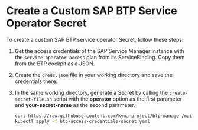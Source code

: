 # Create a Custom SAP BTP Service Operator Secret

To create a custom SAP BTP service operator Secret, follow these steps:

1. Get the access credentials of the SAP Service Manager instance with the `service-operator-access` plan from its ServiceBinding. Copy them from the BTP cockpit as a JSON. 

2. Create the `creds.json` file in your working directory and save the credentials there.

3. In the same working directory, generate a Secret by calling the `create-secret-file.sh` script with the **operator** option as the first parameter and **your-secret-name**  as the second parameter.

    ```sh
    curl https://raw.githubusercontent.com/kyma-project/btp-manager/main/hack/create-secret-file.sh | bash -s operator 'my-secret'
    kubectl apply -f btp-access-credentials-secret.yaml
    ```
   <!-- this command also installs the Secret, right? - should it stay that way?-->